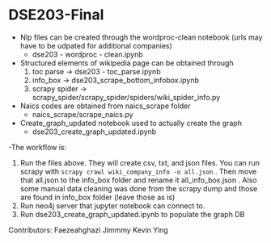 # DSE203-Final

- Nlp files can be created through the wordproc-clean notebook (urls may have to be udpated for additional companies)
    - dse203 - wordproc - clean.ipynb
- Structured elements of wikipedia page can be obtained through 
    1. toc parse -> dse203 - toc_parse.ipynb
    2. info_box -> dse203_scrape_bottom_infobox.ipynb
    3. scrapy spider -> scrapy_spider/scrapy_spider/spiders/wiki_spider_info.py
- Naics codes are obtained from naics_scrape folder
    - naics_scrape/scrape_naics.py
- Create_graph_updated notebook used to actually create the graph
    - dse203_create_graph_updated.ipynb

-The workflow is:
1. Run the files above. They will create csv, txt, and json files. You can run scrapy with 
```scrapy crawl wiki_company_info -o all.json``` . Then move that all.json to the info_box folder and rename it all_info_box.json . Also some manual data cleaning was done from the scrapy dump and those are found in info_box folder (leave those as is)
2. Run neo4j server that jupyter notebook can connect to. 
3. Run dse203_create_graph_updated.ipynb to populate the graph DB


Contributors:
    Faezeahghazi
    Jimmmy
    Kevin
    Ying
